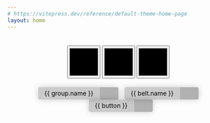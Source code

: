 ```yaml
---
# https://vitepress.dev/reference/default-theme-home-page
layout: home
---
```


<main> <!-- markdownlint-disable-line MD041 -->
  <SVGBelt :belt-props="belt" />
  <div>
     <input
        v-if="colorCount > 0"
        class="colorSwatch"
        type="color"
        v-model="color1"
      />
     <input
        v-if="colorCount > 1"
        class="colorSwatch"
        type="color"
        v-model="color2"
     />
     <input
        v-if="colorCount > 2"
        class="colorSwatch"
        type="color"
        v-model="color3"
     />
  </div>
  <div style="padding-top: 20px;">
    <select
       v-model="selectedBeltGroup"
       @change="beltGroupChanged(selectedBeltGroup)"
    >
       <option
          v-for="group in beltGroups"
          :value="group.value"
       >
          {{ group.name }}
       </option>
    </select>
    <select
       v-if="selectedBeltGroup === 0"
       v-model="beltTypeIBJJF"
       style="margin-left: 10px;"
       @change="pickBeltIBJJF(beltTypeIBJJF)"
    >
       <option
          v-for="(belt, index) in ibjjfSystem.belts"
          :key="index"
          :value="belt.name"
       >
          {{ belt.name }}
       </option>
    </select>
    <select
       v-else-if="selectedBeltGroup === 1"
       v-model="beltTypeCustom"
       style="margin-left: 10px;"
       @change="pickBeltCustom(beltTypeCustom)"
    >
       <option
          v-for="(button, index) in beltTypes"
          :value="button"
       >
          {{ button }}
       </option>
    </select>
  </div>
</main>

<script setup>
import {
  SVGBelt,
  getPredefinedBelt,
  beltTypes,
  getRandomBelt,
  ibjjfJSON,
  BeltSystem
} from 'vue-svg-belt'
import { ref, watch } from 'vue'

const ibjjfSystem = new BeltSystem(ibjjfJSON);

const beltGroups = [
  { name: "IBJJF", value: 0 },
  { name: "Custom", value: 1 },
  { name: "Random", value: 2}
];
const color1 = ref('#FF0000');
const color2 = ref('#FFFFFF');
const color3 = ref('#0000FF');
const beltTypeCustom = ref('Striped');
const beltTypeIBJJF = ref('White');
const belt = ref(undefined);
const colorCount = ref(0);
const selectedBeltGroup = ref(0);

const updateBeltCustom = () => {
  belt.value = getPredefinedBelt(
    "Belt Name",
    beltTypeCustom.value,
    color1.value,
    color2.value,
    color3.value,
    "#000000",
    true,
    "#000000",
    "#000000",
    false,
    "",
    "",
    "#FFFFFF",
    0,
    "Right",
    "My Title",
    "My Description",
    "",
    ""
  );
};

watch (color1, () => {
  updateBeltCustom();
});

watch (color2, () => {
  updateBeltCustom();
});

watch (color3, () => {
  updateBeltCustom();
});

const pickBeltIBJJF = (beltName) => {
  const newBelt = ibjjfSystem.getBeltPropsByName(beltName, undefined);
  belt.value = newBelt;
  colorCount.value = 0;
}

const pickBeltCustom = (newBeltType) => {
  setColorCount(newBeltType);
  beltTypeCustom.value = newBeltType;
  updateBeltCustom();
}

const setColorCount = (beltType) => {
  switch (beltType) {
    case "Solid":
      colorCount.value = 1;
      break;
    case "Coral":
    case "Split":
    case "Checkered":
      colorCount.value = 2;
      break;
    case "Striped":
      colorCount.value = 3;
      break;
    case "Crazy":
      colorCount.value = 0;
      break;
  }
};

const beltGroupChanged = (groupValue) => {
  if (groupValue === 0) { // IBJJF Belts
     pickBeltIBJJF(beltTypeIBJJF.value);
  } else if (groupValue === 1) { // Custom Belts
     pickBeltCustom(beltTypeCustom.value);
     updateBeltCustom();
  } else if (groupValue ===  2) { // Random Belts
     colorCount.value = 0;
     belt.value = getRandomBelt(
        true,
        false,
        0,
        undefined,
        "transition: all 1.0s ease-in-out;",
        ["Solid", "Striped", "Coral", "Split", "Checkered", "Crazy"],
        "2000"
     );
  };
};
pickBeltIBJJF(beltTypeIBJJF.value);
</script>

<style scoped>
main {
  padding: 20px;
  text-align: center;
}

select {
  /*Reset*/
  -webkit-appearance: none;
     -moz-appearance: none;
          appearance: none;
  border: 0;
  outline: 0;
  font: inherit;
  /*Personalize*/
  height: 2em;
  padding: 0 4em 0 1em;
  background: url(/caret-black.svg) no-repeat right 0.8em center/1.4em, linear-gradient(to left, rgba(0, 0, 0, 0.3) 3em, rgba(0, 0, 0, 0.2) 3em);
  color: black;
  border-radius: 0.25em;
  box-shadow: 0 0 1em 0 rgba(0, 0, 0, 0.2);
  cursor: pointer;
  /*<option> colors*/
  /*Remove focus outline*/
  /*Remove IE arrow*/
}

.dark select {
  background: url(/caret-white.svg) no-repeat right 0.8em center/1.4em, linear-gradient(to left, rgba(255, 255, 255, 0.3) 3em, rgba(255, 255, 255, 0.2) 3em);
  color: white;
}

select option {
  color: inherit;
  background-color: #320a28;
}
select:focus {
  outline: none;
}

select::-ms-expand {
  display: none;
}

.colorSwatch {
  width: 75px;
  height: 75px;
  cursor: pointer;
}
</style>
